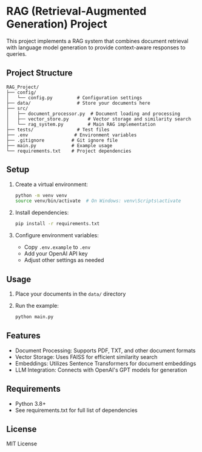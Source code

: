 # RAG (Retrieval-Augmented Generation) Project

This project implements a RAG system that combines document retrieval with language model generation to provide context-aware responses to queries.

## Project Structure

```
RAG_Project/
├── config/
│   └── config.py         # Configuration settings
├── data/                 # Store your documents here
├── src/
│   ├── document_processor.py  # Document loading and processing
│   ├── vector_store.py       # Vector storage and similarity search
│   └── rag_system.py         # Main RAG implementation
├── tests/                # Test files
├── .env                 # Environment variables
├── .gitignore          # Git ignore file
├── main.py             # Example usage
└── requirements.txt    # Project dependencies
```

## Setup

1. Create a virtual environment:
   ```bash
   python -m venv venv
   source venv/bin/activate  # On Windows: venv\Scripts\activate
   ```

2. Install dependencies:
   ```bash
   pip install -r requirements.txt
   ```

3. Configure environment variables:
   - Copy `.env.example` to `.env`
   - Add your OpenAI API key
   - Adjust other settings as needed

## Usage

1. Place your documents in the `data/` directory

2. Run the example:
   ```bash
   python main.py
   ```

## Features

- Document Processing: Supports PDF, TXT, and other document formats
- Vector Storage: Uses FAISS for efficient similarity search
- Embeddings: Utilizes Sentence Transformers for document embeddings
- LLM Integration: Connects with OpenAI's GPT models for generation

## Requirements

- Python 3.8+
- See requirements.txt for full list of dependencies

## License

MIT License